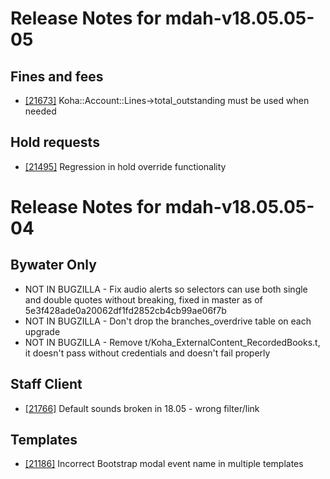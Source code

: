 
# Release Notes for mdah-v18.05.05-05

## Fines and fees

- [[21673]](http://bugs.koha-community.org/bugzilla3/show_bug.cgi?id=21673) Koha::Account::Lines->total_outstanding must be used when needed

## Hold requests

- [[21495]](http://bugs.koha-community.org/bugzilla3/show_bug.cgi?id=21495) Regression in hold override functionality



# Release Notes for mdah-v18.05.05-04

## Bywater Only

- NOT IN BUGZILLA - Fix audio alerts so selectors can use both single and double quotes without breaking, fixed in master as of 5e3f428ade0a20062df1fd2852cb4cb99ae06f7b
- NOT IN BUGZILLA - Don't drop the branches_overdrive table on each upgrade
- NOT IN BUGZILLA - Remove t/Koha_ExternalContent_RecordedBooks.t, it doesn't pass without credentials and doesn't fail properly

## Staff Client

- [[21766]](http://bugs.koha-community.org/bugzilla3/show_bug.cgi?id=21766) Default sounds broken in 18.05 - wrong filter/link

## Templates

- [[21186]](http://bugs.koha-community.org/bugzilla3/show_bug.cgi?id=21186) Incorrect Bootstrap modal event name in multiple templates


